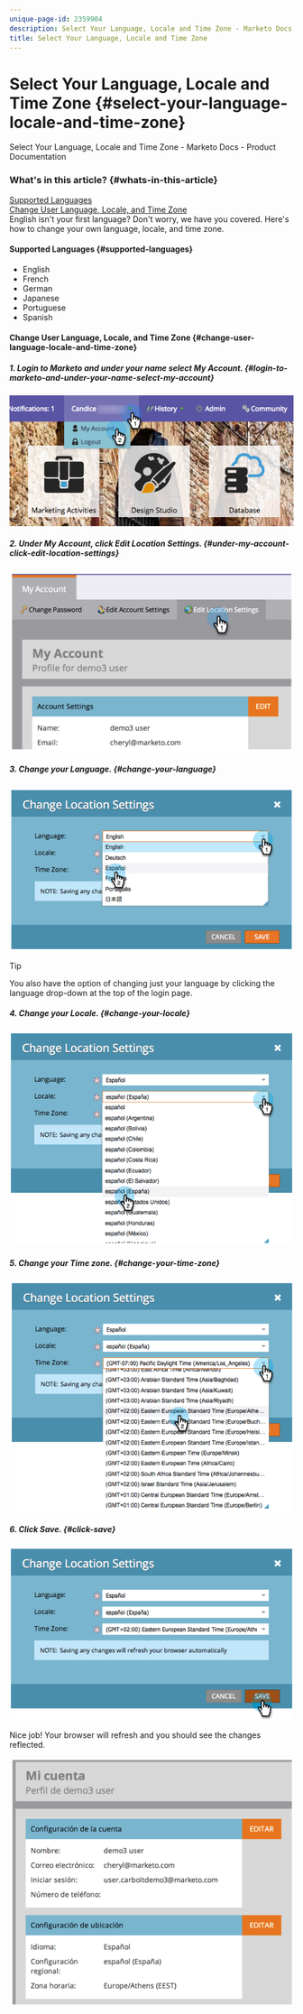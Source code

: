 ```yaml
---
unique-page-id: 2359904
description: Select Your Language, Locale and Time Zone - Marketo Docs - Product Documentation
title: Select Your Language, Locale and Time Zone
---
```


# Select Your Language, Locale and Time Zone {#select-your-language-locale-and-time-zone}

Select Your Language, Locale and Time Zone - Marketo Docs - Product Documentation

### What's in this article? {#whats-in-this-article}

[Supported Languages](#supported-languages)  
[Change User Language, Locale, and Time Zone](#change-user-language-locale-and-time-zone)  
English isn't your first language? Don't worry, we have you covered. Here's how to change your own language, locale, and time zone.

#### Supported Languages {#supported-languages}

* English
* French
* German
* Japanese
* Portuguese
* Spanish

#### Change User Language, Locale, and Time Zone {#change-user-language-locale-and-time-zone}

##### 1. Login to Marketo and under your name select My Account. {#login-to-marketo-and-under-your-name-select-my-account}

![](assets/myaccount.png)  

##### 2. Under My Account, click Edit Location Settings. {#under-my-account-click-edit-location-settings}

![](assets/image2014-9-9-11-3a9-3a47.png)  

##### 3. Change your Language. {#change-your-language}

![](assets/image2014-9-9-11-3a10-3a4.png)

>[!TIP]
>
>You also have the option of changing just your language by clicking the language drop-down at the top of the login page.

##### 4. Change your Locale. {#change-your-locale}

![](assets/image2014-9-9-11-3a10-3a29.png)  

##### 5. Change your Time zone. {#change-your-time-zone}

![](assets/image2014-9-9-11-3a10-3a56.png)  

##### 6. Click Save. {#click-save}

![](assets/image2014-9-9-11-3a11-3a18.png)

Nice job! Your browser will refresh and you should see the changes reflected.

![](assets/image2014-9-9-11-3a12-3a2.png)

